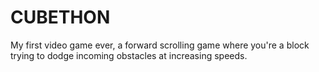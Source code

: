 # CUBETHON
My first video game ever, a forward scrolling game where you're a block trying to dodge incoming obstacles at increasing speeds.
